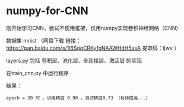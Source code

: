 # numpy-for-CNN

刚开始学习CNN，尝试不使用框架，仅用numpy实现卷积神经网络（CNN）

数据集 mnist （网盘下载 链接：https://pan.baidu.com/s/1l6SqqCRKyfgNAAWHdH5asA  提取码：ljwv ）


layers.py 包括 卷积层、池化层、全连接层、激活层 的实现

在train_cnn.py 中运行程序

结果：
	
	epoch = 20 时 ，训练精度 0.98 ，测试精度0.73 （有待提高...）